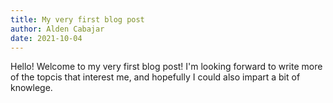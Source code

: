 ```yaml
---
title: My very first blog post
author: Alden Cabajar
date: 2021-10-04
---
```

Hello! Welcome to my very first blog post! I'm looking forward to write more of the topcis that interest me, and hopefully I could also impart a bit of knowlege.